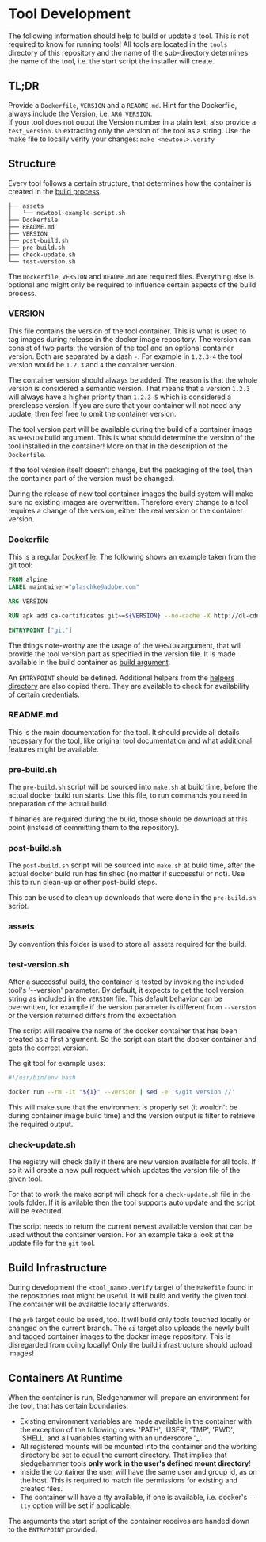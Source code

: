 # Tool Development

The following information should help to build or update a tool. This is not
required to know for running tools!  All tools are located in the `tools`
directory of this repository and the name of the sub-directory determines the
name of the tool, i.e. the start script the installer will create.

## TL;DR

Provide a `Dockerfile`, `VERSION` and a `README.md`. Hint for the Dockerfile, always include the Version, i.e. `ARG VERSION`. <br>
If your tool does not ouput the Version number in a plain text, also provide a `test_version.sh` extracting only the version of the tool as a string. 
Use the make file to locally verify your changes:
`make <newtool>.verify`

## Structure

Every tool follows a certain structure, that determines how the container is
created in the [build process](#build-process).

```
├── assets
│   └── newtool-example-script.sh
├── Dockerfile
├── README.md
├── VERSION
├── post-build.sh
├── pre-build.sh
├── check-update.sh
└── test-version.sh
```

The `Dockerfile`, `VERSION` and `README.md` are required files. Everything else
is optional and might only be required to influence certain aspects of the
build process.

### VERSION

This file contains the version of the tool container. This is what is used to
tag images during release in the docker image repository. The version can
consist of two parts: the version of the tool and an optional container
version. Both are separated by a dash `-`. For example in `1.2.3-4` the tool
version would be `1.2.3` and `4` the container version.

The container version should always be added! The reason is that the whole version is considered a semantic version.
That means that a version `1.2.3` will always have a higher priority than `1.2.3-5` which is considered a prerelease version.
If you are sure that your container will not need any update, then feel free to omit the container version.

The tool version part will be available during the build of a container image
as `VERSION` build argument. This is what should determine the version of the
tool installed in the container! More on that in the description of the
`Dockerfile`.

If the tool version itself doesn't change, but the packaging of the tool, then
the container part of the version must be changed.

During the release of new tool container images the build system will make sure
no existing images are overwritten. Therefore every change to a tool requires a
change of the version, either the real version or the container version.


### Dockerfile

This is a regular
[Dockerfile](https://docs.docker.com/engine/reference/builder). The following
shows an example taken from the git tool:

```Dockerfile
FROM alpine
LABEL maintainer="plaschke@adobe.com"

ARG VERSION

RUN apk add ca-certificates git~=${VERSION} --no-cache -X http://dl-cdn.alpinelinux.org/alpine/edge/main

ENTRYPOINT ["git"]
```

The things note-worthy are the usage of the `VERSION` argument, that will
provide the tool version part as specified in the version file. It is made
available in the build container as [build
argument](https://docs.docker.com/engine/reference/builder/#arg).

An `ENTRYPOINT` should be defined. Additional helpers from the [helpers directory](https://git.corp.adobe.com/acp-cs-tooling/sledgehammer/tree/documentation/helpers) are also copied there. 
They are available to check for availability of certain credentials.

### README.md

This is the main documentation for the tool. It should provide all details
necessary for the tool, like original tool documentation and what additional
features might be available.

### pre-build.sh

The `pre-build.sh` script will be sourced into `make.sh` at build time, before
the actual docker build run starts. Use this file, to run commands you need in
preparation of the actual build.

If binaries are required during the build, those should be download at this
point (instead of committing them to the repository).


### post-build.sh

The `post-build.sh` script will be sourced into `make.sh` at build time, after
the actual docker build run has finished (no matter if successful or not). Use
this to run clean-up or other post-build steps.

This can be used to clean up downloads that were done in the `pre-build.sh`
script.


### assets

By convention this folder is used to store all assets required for the build.

### test-version.sh

After a successful build, the container is tested by invoking the included
tool's '--version' parameter.  By default, it expects to get the tool version
string as included in the `VERSION` file. This default behavior can be
overwritten, for example if the version parameter is different from `--version`
or the version returned differs from the expectation.

The script will receive the name of the docker container that has been created as a first argument.
So the script can start the docker container and gets the correct version.

The git tool for example uses:

```bash
#!/usr/bin/env bash

docker run --rm -it "${1}" --version | sed -e 's/git version //'
```

This will make sure that the environment is properly set (it wouldn't be during
container image build time) and the version output is filter to retrieve the
required output.

### check-update.sh

The registry will check daily if there are new version available for all tools.
If so it will create a new pull request which updates the version file of the given tool.

For that to work the make script will check for a `check-update.sh` file in the tools folder.
If it is avilable then the tool supports auto update and the script will be executed.

The script needs to return the current newest available version that can be used without the container version.
For an example take a look at the update file for the `git` tool.


## Build Infrastructure

During development the `<tool_name>.verify` target of the `Makefile` found in the
repositories root might be useful. It will build and verify the given tool. The
container will be available locally afterwards.

The `prb` target could be used, too. It will build only tools touched locally
or changed on the current branch. The `ci` target also uploads the newly built
and tagged container images to the docker image repository. This is disregarded
from doing locally! Only the build infrastructure should upload images!


## Containers At Runtime

When the container is run, Sledgehammer will prepare an environment for the
tool, that has certain boundaries:

* Existing environment variables are made available in the container with the
  exception of the following ones: 'PATH', 'USER',  'TMP', 'PWD',
  'SHELL' and all variables starting with an underscore '_'.
* All registered mounts will be mounted into the container and the working
  directory be set to equal the current directory. That implies that
  sledgehammer tools __only work in the user's defined mount directory__!
* Inside the container the user will have the same user and group id, as on the
  host. This is required to match file permissions for existing and created
  files.
* The container will have a tty available, if one is available, i.e. docker's
  `--tty` option will be set if applicable.

The arguments the start script of the container receives are handed down to the
`ENTRYPOINT` provided.
